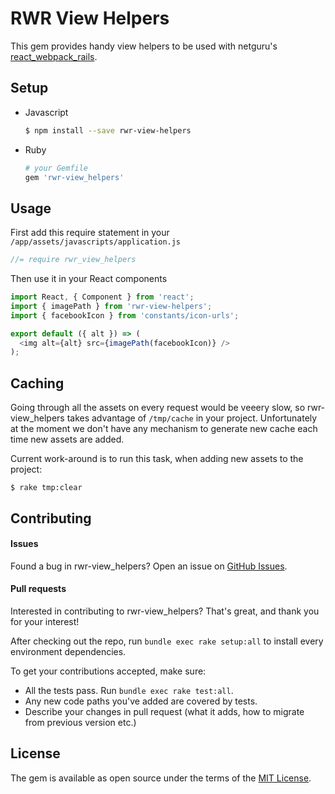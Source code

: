 RWR View Helpers
====

This gem provides handy view helpers to be used with netguru's [react_webpack_rails](https://github.com/netguru/react_webpack_rails).

## Setup

* Javascript
  ```sh
  $ npm install --save rwr-view-helpers
  ```

* Ruby
  ```ruby
  # your Gemfile
  gem 'rwr-view_helpers'
  ```

## Usage

First add this require statement in your `/app/assets/javascripts/application.js`

```js
//= require rwr_view_helpers
```

Then use it in your React components

```js
import React, { Component } from 'react';
import { imagePath } from 'rwr-view-helpers';
import { facebookIcon } from 'constants/icon-urls';

export default ({ alt }) => (
  <img alt={alt} src={imagePath(facebookIcon)} />
);
```

## Caching

Going through all the assets on every request would be veeery slow, so rwr-view_helpers takes advantage of `/tmp/cache` in your project.
Unfortunately at the moment we don't have any mechanism to generate new cache each time new assets are added.

Current work-around is to run this task, when adding new assets to the project:

```shell
$ rake tmp:clear
```

## Contributing

#### Issues

Found a bug in rwr-view_helpers? Open an issue on [GitHub Issues](https://github.com/netguru/rwr-view_helpers/issues).

#### Pull requests

Interested in contributing to rwr-view_helpers? That's great, and thank you for your interest!

After checking out the repo, run `bundle exec rake setup:all` to install every environment dependencies.

To get your contributions accepted, make sure:

* All the tests pass. Run `bundle exec rake test:all`.
* Any new code paths you've added are covered by tests.
* Describe your changes in pull request (what it adds, how to migrate from previous version etc.)

## License

The gem is available as open source under the terms of the [MIT License](http://opensource.org/licenses/MIT).
